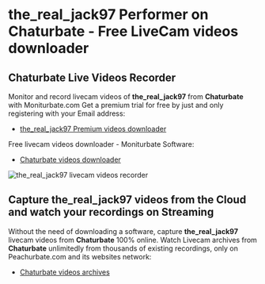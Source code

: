 # the_real_jack97 Performer on Chaturbate - Free LiveCam videos downloader

## Chaturbate Live Videos Recorder

Monitor and record livecam videos of **the_real_jack97** from **Chaturbate** with Moniturbate.com
Get a premium trial for free by just and only registering with your Email address:
* [the_real_jack97 Premium videos downloader](https://moniturbate.com/request-demo-licence-key.html)

Free livecam videos downloader - Moniturbate Software:
* [Chaturbate videos downloader](https://moniturbate.com/moniturbate-download-software.html)

![the_real_jack97 livecam videos recorder](https://peachurnet.com/templates/moniturbate-software.png)


## Capture the_real_jack97 videos from the Cloud and watch your recordings on Streaming

Without the need of downloading a software, capture **the_real_jack97** livecam videos from **Chaturbate** 100% online.
Watch Livecam archives from **Chaturbate** unlimitedly from thousands of existing recordings, only on Peachurbate.com and its websites network:
* [Chaturbate videos archives](https://peachurnet.com/)